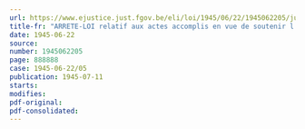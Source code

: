 ```yaml
---
url: https://www.ejustice.just.fgov.be/eli/loi/1945/06/22/1945062205/justel
title-fr: "ARRETE-LOI relatif aux actes accomplis en vue de soutenir l'action de la résistance <remplacé par AL 20-09-1945; art. 1>"
date: 1945-06-22
source:
number: 1945062205
page: 888888
case: 1945-06-22/05
publication: 1945-07-11
starts:
modifies:
pdf-original:
pdf-consolidated:
---
```


